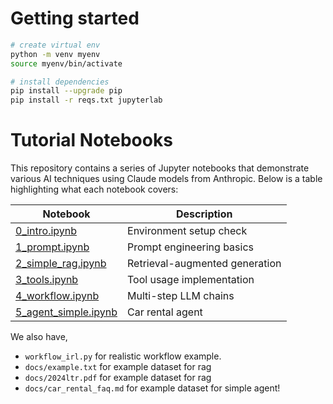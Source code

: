 # Getting started

```bash 
# create virtual env
python -m venv myenv
source myenv/bin/activate

# install dependencies
pip install --upgrade pip
pip install -r reqs.txt jupyterlab
```

# Tutorial Notebooks

This repository contains a series of Jupyter notebooks that demonstrate various AI techniques using Claude models from Anthropic. Below is a table highlighting what each notebook covers:

| Notebook | Description |
|----------|-------------|
| [0_intro.ipynb](0_intro.ipynb) | Environment setup check |
| [1_prompt.ipynb](1_prompt.ipynb) | Prompt engineering basics |
| [2_simple_rag.ipynb](2_simple_rag.ipynb) | Retrieval-augmented generation |
| [3_tools.ipynb](3_tools.ipynb) | Tool usage implementation |
| [4_workflow.ipynb](4_workflow.ipynb) | Multi-step LLM chains |
| [5_agent_simple.ipynb](5_agent_simple.ipynb) | Car rental agent |

We also have, 
- `workflow_irl.py` for realistic workflow example. 
- `docs/example.txt` for example dataset for rag
- `docs/2024ltr.pdf` for example dataset for rag
- `docs/car_rental_faq.md` for example dataset for simple agent! 


